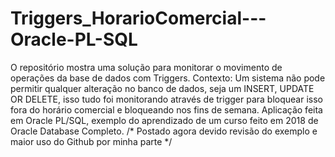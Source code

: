 # Triggers_HorarioComercial---Oracle-PL-SQL
O repositório mostra uma solução para monitorar o movimento de operações da base de dados com Triggers. Contexto: Um sistema não pode permitir qualquer alteração no banco de dados, seja um INSERT, UPDATE OR DELETE, isso tudo foi monitorando através de trigger para bloquear isso fora do horário comercial e bloqueando nos fins de semana. Aplicação feita em Oracle PL/SQL, exemplo do aprendizado de um curso feito em 2018 de Oracle Database Completo. /* Postado agora devido revisão do exemplo e maior uso do Github por minha parte */
